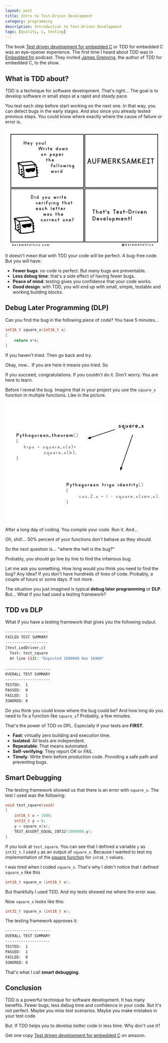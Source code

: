 ```yaml
---
layout: post
title: Intro to Test-Driven Development 
category: programming
description: Introduction to Test-Driven Development
tags: [quality, c, testing]
---
```


The book [Test driven development for embedded C](https://amzn.to/2wsWFnp) or TDD for embedded C was an eye-opener experience.
The first time I heard about TDD was in [Embedded.fm](https://embedded.fm/episodes/2013/12/11/eventually-lightning-strikes) podcast. 
They invited [James Grenning](https://wingman-sw.com/about), the author of TDD for embedded C, to the show.

## What is TDD about?
TDD is a technique for software development. That's right... The goal is to develop software in small steps at a rapid and steady pace. 

You test each step before start working on the next one.
In that way, you can detect bugs in the early stages.
And also since you already tested previous steps.
You could know where exactly where the cause of failure or error is. 

![tdd explanation](/images/posts/tdd-intro-01.png)

It doesn't mean that with TDD your code will be perfect. A bug-free code.
But you will have:  

- **Fewer bugs**: no code is perfect. But many bugs are preventable.  
- **Less debug time**: that's a side effect of having fewer bugs.  
- **Peace of mind**: testing gives you confidence that your code works.  
- **Good design**: with TDD, you will end up with small, simple, testable and  working building blocks.   

## Debug Later Programming (DLP)
Can you find the bug in the following piece of code?
You have 5 minutes...

```c
int16_t square_x(int16_t x)
{
    return x*x; 
}
```

If you haven't tried. Then go back and try. 

Okay, now... If you are here it means you tried. So

If you succeed, congratulations. If you couldn't do it. Don't worry. You are here to learn. 

Before I reveal the bug. Imagine that in your project you use the `square_x` function in multiple functions.
Like in the picture. 

![tdd-dependencies](/images/posts/tdd-intro-02.png)

After a long day of coding. You compile your code. Run it. And...

Oh, shit!... 50% percent of your functions don't behave as they should. 

So the next question is... "where the hell is the bug?"

Probably, you should go line by line to find the infamous bug.

Let me ask you something. How long would you think you need to find the bug? Any idea? 
If you don't have hundreds of lines of code. Probably, a couple of hours or some days. If not more. 

The situation you just imagined is typical **debug later programming** or **DLP**.
But... What if you had used a testing framework?

## TDD vs DLP
What if you have a testing framework that gives you the following output.

```sh
-------------------
FAILED TEST SUMMARY
-------------------
[test_LedDriver.c]
  Test: test_square
  At line (13): "Expected 1000000 Was 16960"

--------------------
OVERALL TEST SUMMARY
--------------------
TESTED:  1
PASSED:  0
FAILED:  1
IGNORED: 0
```

Do you think you could know where the bug could be? 
And how long do you need to fix a function like `square_x`?
Probably, a few minutes. 

That's the power of TDD vs DPL. 
Especially if your tests are **FIRST**.

- **Fast**: virtually zero building and execution time.
- **Isolated**: All tests are independent.
- **Repeatable**: That means automated.
- **Self-verifying**: They report _OK_ or _FAIL_.
- **Timely**: Write them before production code. Providing a safe path and preventing bugs. 

## Smart Debugging
The testing framework showed us that there is an error with `square_x`.
The test I used was the following:

```c
void test_square(void)
{
    int16_t x = 1000;
    int32_t y = 0;
    y = square_x(x);
    TEST_ASSERT_EQUAL_INT32(1000000,y);
}
```
If you look at `test_square`. You can see that I defined a variable `y` as `int32_t`. I used `y` as an output of `square_x`.
Because I wanted to test my implementation of the [square function](https://en.wikipedia.org/wiki/Square_(algebra)) for `int16_t` values.

I was tired when I coded `square_x`. That's why  I didn't notice that I defined `square_x` like this

```c
int16_t square_x (int16_t x);
```

But thankfully I used TDD. And my tests showed me where the error was. 

Now `square_x` looks like this:

```c
int32_t square_x (int16_t x);
```

The testing framework approves it:

```sh
--------------------
OVERALL TEST SUMMARY
--------------------
TESTED:  1
PASSED:  1
FAILED:  0
IGNORED: 0
```

That's what I call **smart debugging**. 

## Conclusion
TDD is a powerful technique for software development.
It has many benefits. Fewer bugs, less debug time and confidence in your code.
But it's not perfect. Maybe you miss test scenarios. Maybe you make mistakes in your test code. 

But. If TDD helps you to develop better code in less time. Why don't use it?

Get one copy [Test driven development for embedded C](https://amzn.to/2wsWFnp) on amazon.
